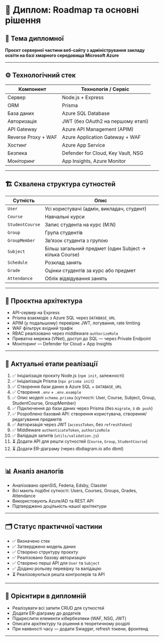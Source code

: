 # 📌 Диплом: Roadmap та основні рішення

## 🧠 Тема дипломної

**Проєкт серверної частини веб-сайту з адміністрування закладу освіти на базі хмарного середовища Microsoft Azure**

---

## ⚙️ Технологічний стек

| Компонент           | Технологія / Сервіс                |
| ------------------- | ---------------------------------- |
| Сервер              | Node.js + Express                  |
| ORM                 | Prisma                             |
| База даних          | Azure SQL Database                 |
| Авторизація         | JWT (без OAuth2 на першому етапі)  |
| API Gateway         | Azure API Management (APIM)        |
| Reverse Proxy + WAF | Azure Application Gateway + WAF    |
| Хостинг             | Azure App Service                  |
| Безпека             | Defender for Cloud, Key Vault, NSG |
| Моніторинг          | App Insights, Azure Monitor        |

---

## 🏗️ Схвалена структура сутностей

| Сутність        | Опис                                                   |
| --------------- | ------------------------------------------------------ |
| `User`          | Усі користувачі (адмін, викладач, студент)             |
| `Course`        | Навчальні курси                                        |
| `StudentCourse` | Запис студента на курс (M:N)                           |
| `Group`         | Група студентів                                        |
| `GroupMember`   | Зв’язок студента з групою                              |
| `Subject`       | Більш загальний предмет (один Subject → кілька Course) |
| `Schedule`      | Розклад занять                                         |
| `Grade`         | Оцінки студентів за курс або предмет                   |
| `Attendance`    | Облік відвідування занять                              |

---

## 🧱 Проєктна архітектура

- API-сервер на Express
- Prisma взаємодіє з Azure SQL через `DATABASE_URL`
- APIM (у подальшому) перевіряє JWT, логування, rate limiting
- WAF фільтрує вхідний трафік
- RBAC реалізовано через middleware `authorizeRole`
- Приватна мережа (VNet), доступ до SQL — через Private Endpoint
- Моніторинг — Defender for Cloud + App Insights

---

## 🔁 Актуальні етапи реалізації

1. ✅ Ініціалізація проєкту Node.js (`npm init`, залежності)
2. ✅ Ініціалізація Prisma (`npx prisma init`)
3. ✅ Створення бази даних в Azure SQL + `DATABASE_URL`
4. ✅ Створення `.env` + `.env.example`
5. ✅ Опис моделі `schema.prisma` (сутності: User, Course, Subject, Group, StudentCourse, GroupMember)
6. ✅ Підключення до бази даних через Prisma (без `migrate`, з `db push`)
7. ✅ Розроблено базовий API: створення користувача, створення/редагування предметів
8. ✅ Авторизація через JWT (`accessToken`, без `refreshToken`)
9. ✅ Middleware `authenticateToken`, `authorizeRole`
10. ✅ Валідація запитів (`utils/validation.js`)
11. ⏳ Додати API для решти сутностей (`Course`, `Group`, `StudentCourse`)
12. ⏳ Додати ER-діаграму (через dbdiagram.io або dbml)

---

## 📊 Аналіз аналогів

- Аналізовано openSIS, Fedena, Edsby, Classter
- Всі мають подібні сутності: Users, Courses, Groups, Grades, Attendance
- Використовують Azure/AD та REST API
- Підтверджено доцільність нашої архітектури

---

## 🗂️ Статус практичної частини

- ✅ Визначено стек
- ✅ Затверджено модель даних
- ✅ Створено структуру проєкту
- ✅ Реалізовано базову авторизацію
- ✅ Створено перші API для `User` та `Subject`
- ✅ Додано рольову перевірку та валідацію
- ⏳ Реалізовуються решта контролерів та API

---

## 🧭 Орієнтири в дипломній

- Реалізувати всі запити CRUD для сутностей
- Додати ER-діаграму до додатків
- Підкреслити елементи кібербезпеки (WAF, NSG, JWT)
- Описати архітектуру та рішення в теоретичному розділі
- При наявності часу — додати Swagger, refresh токени, фронтенд

---
